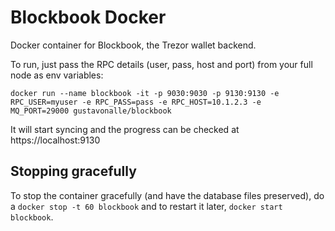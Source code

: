 # Blockbook Docker

Docker container for Blockbook, the Trezor wallet backend. 

To run, just pass the RPC details (user, pass, host and port) from your full node as env variables:

```
docker run --name blockbook -it -p 9030:9030 -p 9130:9130 -e RPC_USER=myuser -e RPC_PASS=pass -e RPC_HOST=10.1.2.3 -e  MQ_PORT=29000 gustavonalle/blockbook
```

It will start syncing and the progress can be checked at https://localhost:9130


## Stopping gracefully

To stop the container gracefully (and have the database files preserved), do a ```docker stop -t 60 blockbook``` and to restart it later, ```docker start blockbook```.

